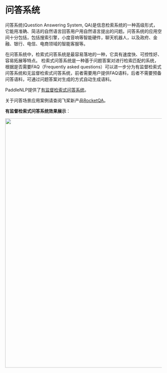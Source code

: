# 问答系统

问答系统(Question Answering System, QA)是信息检索系统的一种高级形式，它能用准确、简洁的自然语言回答用户用自然语言提出的问题。问答系统的应用空间十分包括，包括搜索引擎，小度音响等智能硬件，聊天机器人，以及政府、金融、银行、电信、电商领域的智能客服等。

在问答系统中，检索式问答系统是最容易落地的一种，它具有速度快、可控性好、容易拓展等特点。
检索式问答系统是一种基于问题答案对进行检索匹配的系统，根据是否需要FAQ（Frequently asked questions）可以进一步分为有监督检索式问答系统和无监督检索式问答系统，前者需要用户提供FAQ语料，后者不需要预备问答语料，可通过问题答案对生成的方式自动生成语料。

PaddleNLP提供了[有监督检索式问答系统](./supervised_qa)。

关于问答场景应用案例请查阅飞桨新产品[RocketQA](https://github.com/PaddlePaddle/RocketQA)。

**有监督检索式问答系统效果展示**：
<div align="center">
    <img src="https://user-images.githubusercontent.com/12107462/190298926-a1fc92f3-5ec7-4265-8357-ab860cc1fed2.gif" width=800>
</div>
